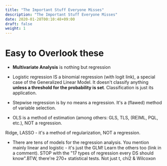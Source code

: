 ```yaml
---
title: "The Important Stuff Everyone Misses"
description: "The Important Stuff Everyone Misses"
date: 2020-01-28T00:10:48+09:00
draft: false
weight: 1
---
```


# Easy to Overlook these



- **Multivariate Analysis** is nothing but regression



- Logistic regression IS a binomial regression (with logit link), a special case of the Generalized Linear Model. It doesn't classify anything **unless a threshold for the probability is set**. Classification is just its application.

- Stepwise regression is by no means a regression. It's a (flawed) method of variable selection.

- OLS is a method of estimation (among others: GLS, TLS, (RE)ML, PQL, etc.), NOT a regression.

 Ridge, LASSO - it's a method of regularization, NOT a regression.

- There are tens of models for the regression analysis. You mention mainly linear and logistic - it's just the GLM! Learn the others too (link in a comment). STOP with the "17 types of regression every DS should know".BTW, there're 270+ statistical tests. Not just t, chi2 & Wilcoxon